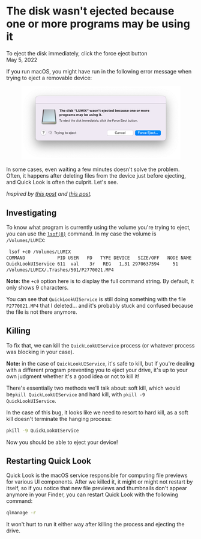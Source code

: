 # The disk wasn't ejected because one or more programs may be using it
To eject the disk immediately, click the force eject button  
May 5, 2022

If you run macOS, you might have run in the following error message when
trying to eject a removable device:

<figure class="center">
  <img alt="The disk wasn't ejected because one or more programs may be using it" src="../../img/2022/05/macos-disk-eject.png">
</figure>

In some cases, even waiting a few minutes doesn't solve the problem.
Often, it happens after deleting files from the device just before
ejecting, and Quick Look is often the culprit. Let's see.

*Inspired by [this post](https://mycyberuniverse.com/macos/how-fix-volume-cant-be-ejected-because-currently-use-user.html)
and [this post](https://mycyberuniverse.com/macos/how-fix-volume-cant-be-ejected-because-currently-use.html).*

## Investigating

To know what program is currently using the volume you're trying to
eject, you can use the [`lsof(8)`](https://linux.die.net/man/8/lsof)
command. In my case the volume is `/Volumes/LUMIX`:

```console
 lsof +c0 /Volumes/LUMIX
COMMAND            PID USER   FD   TYPE DEVICE   SIZE/OFF   NODE NAME
QuickLookUIService 611  val    3r   REG   1,31 2970637594     51 /Volumes/LUMIX/.Trashes/501/P2770021.MP4
```

<div class="note">

**Note:** the `+c0` option here is to display the full command string.
By default, it only shows 9 characters.

</div>

You can see that `QuickLookUIService` is still doing something with the
file `P2770021.MP4` that I deleted... and it's probably stuck and
confused because the file is not there anymore.

## Killing

To fix that, we can kill the `QuickLookUIService` process (or whatever
process was blocking in your case).

<div class="note">

**Note:** in the case of `QuickLookUIService`, it's safe to kill, but if
you're dealing with a different program preventing you to eject your
drive, it's up to your own judgment whether it's a good idea or not to
kill it!

</div>

There's essentially two methods we'll talk about: soft kill, which would
be`pkill QuickLookUIService` and hard kill, with `pkill -9
QuickLookUIService`.

In the case of this bug, it looks like we need to resort to hard kill,
as a soft kill doesn't terminate the hanging process:

```sh
pkill -9 QuickLookUIService
```

Now you should be able to eject your device!

## Restarting Quick Look

Quick Look is the macOS service responsible for computing file previews
for various UI components. After we killed it, it might or might not
restart by itself, so if you notice that new file previews and
thumbnails don't appear anymore in your Finder, you can restart Quick
Look with the following command:

```sh
qlmanage -r
```

It won't hurt to run it either way after killing the process and
ejecting the drive.
